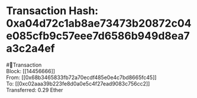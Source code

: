 
Transaction Hash: 0xa04d72c1ab8ae73473b20872c04e085cfb9c57eee7d6586b949d8ea7a3c2a4ef
====================================================================================
  
#💸Transaction  
Block: [[14456666]]  
From: [[0x68b3465833fb72a70ecdf485e0e4c7bd8665fc45]]  
To: [[0xc02aaa39b223fe8d0a0e5c4f27ead9083c756cc2]]  
Transferred: 0.29 Ether